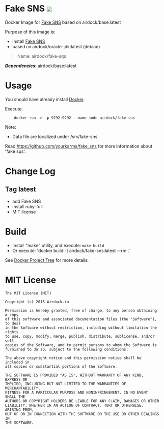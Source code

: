 # Fake SNS [![](https://badge.imagelayers.io/airdock/fake-sns:latest.svg)](https://imagelayers.io/?images=airdock/fake-sns:latest 'Get your own badge on imagelayers.io')

Docker Image for [Fake SNS](https://github.com/yourkarma/fake_sns) based on airdock/base:latest


Purpose of this image is:

- install [Fake SNS](https://github.com/yourkarma/fake_sns)
- based on airdock/oracle-jdk:latest (debian)


> Name: airdock/fake-sqs

***Dependencies***: airdock/base:latest


# Usage

You should have already install [Docker](https://www.docker.com/).

Execute:

		docker run -d -p 9292:9292 --name node airdock/fake-sns

Note:
- Data file are localized under /srv/fake-sns

Read https://github.com/yourkarma/fake_sns for more information about 'fake sqs'.

# Change Log

## Tag latest

- add Fake SNS
- install ruby-full
- MIT license

# Build


- Install "make" utility, and execute: `make build`
- Or execute: 'docker build -t airdock/fake-sns:latest --rm .'

See [Docker Project Tree](https://github.com/airdock-io/docker-base/wiki/Docker-Project-Tree) for more details.


# MIT License

```
The MIT License (MIT)

Copyright (c) 2015 Airdock.io

Permission is hereby granted, free of charge, to any person obtaining a copy
of this software and associated documentation files (the "Software"), to deal
in the Software without restriction, including without limitation the rights
to use, copy, modify, merge, publish, distribute, sublicense, and/or sell
copies of the Software, and to permit persons to whom the Software is
furnished to do so, subject to the following conditions:

The above copyright notice and this permission notice shall be included in
all copies or substantial portions of the Software.

THE SOFTWARE IS PROVIDED "AS IS", WITHOUT WARRANTY OF ANY KIND, EXPRESS OR
IMPLIED, INCLUDING BUT NOT LIMITED TO THE WARRANTIES OF MERCHANTABILITY,
FITNESS FOR A PARTICULAR PURPOSE AND NONINFRINGEMENT. IN NO EVENT SHALL THE
AUTHORS OR COPYRIGHT HOLDERS BE LIABLE FOR ANY CLAIM, DAMAGES OR OTHER
LIABILITY, WHETHER IN AN ACTION OF CONTRACT, TORT OR OTHERWISE, ARISING FROM,
OUT OF OR IN CONNECTION WITH THE SOFTWARE OR THE USE OR OTHER DEALINGS IN
THE SOFTWARE.
```
